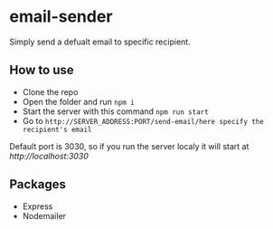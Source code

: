 ﻿# email-sender

Simply send a defualt email to specific recipient.

## How to use

-   Clone the repo
-   Open the folder and run `npm i`
-   Start the server with this command `npm run start`
-   Go to `http://SERVER_ADDRESS:PORT/send-email/here specify the recipient's email`

Default port is 3030, so if you run the server localy it will start at *http://localhost:3030*

## Packages

-   Express
-   Nodemailer
